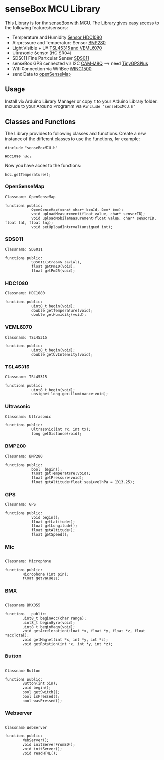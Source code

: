 # senseBox MCU Library

This Library is for the [senseBox with MCU](https://sensebox.kaufen/product/sensebox-edu). The Library gives easy access to the following features/sensors:

- Temperature and Humidity [Sensor HDC1080](https://sensebox.kaufen/product/temperatur-luftfeuchte)
- Airpressure and Temperature Sensor [BMP280](https://sensebox.kaufen/product/luftdruck-temperatur)
- Light Visible + UV [TSL45315 and VEML6070](https://sensebox.kaufen/product/licht-sensor)
- Ultrasonic Sensor [HC SR04]
- SDS011 Fine Particular Sensor [SDS011](https://sensebox.kaufen/product/feinstaub-sds011)
- senseBox GPS connected via I2C [CAM-M8Q](https://sensebox.kaufen/product/gps) --> need [TinyGPSPlus](https://github.com/mikalhart/TinyGPSPlus)
- Wifi Connection via WifiBee [WINC1500](https://sensebox.kaufen/product/wifi-bee) 
- send Data to [openSenseMap](https://opensensemap.org)

## Usage

Install via Arduino Library Manager or copy it to your Arduino Library folder. Include to your Arduino Programm via ```#include "senseBoxMCU.h"```



## Classes and Functions
The Library provides to following classes and functions. Create a new instance of the different classes to use the Functions, for example:

```Arduino
#include "senseBoxMCU.h"

HDC1080 hdc;
```

Now you have acces to the functions:

```Arduino
hdc.getTemperature();
```
### OpenSenseMap
```Arduino 
Classname: OpenSenseMap

functions public:
			OpenSenseMap(const char* boxId, Bee* bee);
			void uploadMeasurement(float value, char* sensorID);
			void uploadMobileMeasurement(float value, char* sensorID, float lat, float lng);
			void setUploadInterval(unsigned int);
```

### SDS011
```Arduino 
Classname: SDS011

functions public:
			SDS011(Stream& serial);
			float getPm10(void);
			float getPm25(void);
```

### HDC1080
```Arduino 
Classname: HDC1080

functions public:
			uint8_t begin(void);
			double getTemperature(void);
			double getHumidity(void); 
```

### VEML6070
```Arduino 
Classname: TSL45315

functions public:
			uint8_t begin(void);
			double getUvIntensity(void);
```

### TSL45315
```Arduino 
Classname: TSL45315

functions public:
			uint8_t begin(void);
			unsigned long getIlluminance(void); 
```

### Ultrasonic
```Arduino 
Classname: Ultrasonic

functions public:
			Ultrasonic(int rx, int tx);
        	long getDistance(void);
```

### BMP280
```Arduino 
Classname: BMP280

functions public:
			bool  begin();
			float getTemperature(void);
			float getPressure(void);
			float getAltitude(float seaLevelhPa = 1013.25);
```

### GPS
```Arduino 
Classname: GPS

functions public:
			void begin();
			float getLatitude();
			float getLongitude();
			float getAltitude();
			float getSpeed();
```

### Mic

```Arduino

Classname: Microphone

functions public: 
		Microphone (int pin);
		float getValue();
```

### BMX

```Arduino

Classname BMX055

functions	public:
		uint8_t beginAcc(char range);
		uint8_t beginGyro(void);
		uint8_t beginMagn(void);
		void getAcceleration(float *x, float *y, float *z, float *accTotal);
		void getMagnet(int *x, int *y, int *z);
		void getRotation(int *x, int *y, int *z);
```

### Button

```Arduino

Classname Button

functions public: 
		Button(int pin);
		void begin();
		bool getSwitch();
		bool isPressed();
		bool wasPressed();
```

### Webserver

```Arduino

Classname WebServer

functions public: 
		WebServer(); 
		void initServerFromSD();
		void initServer();
		void readHTML();
```


